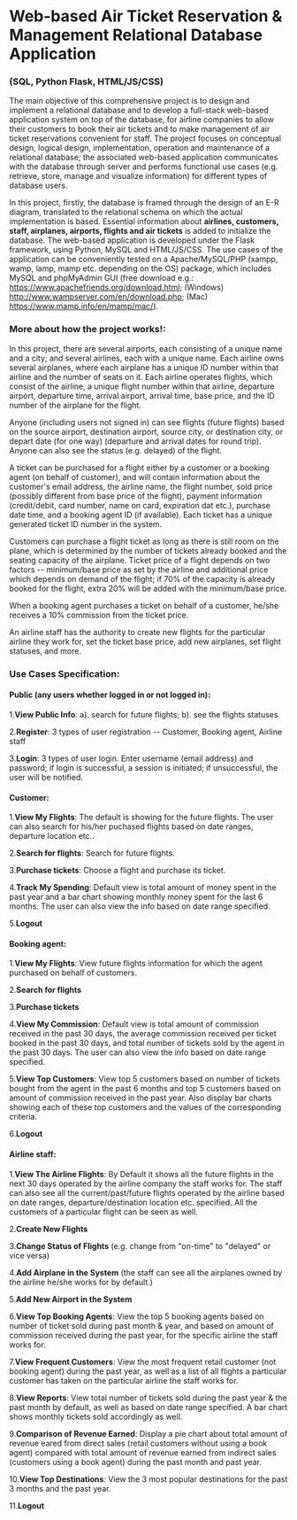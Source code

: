 # Web-based Air Ticket Reservation & Management Relational Database Application 
### (SQL, Python Flask, HTML/JS/CSS)

The main objective of this comprehensive project is to design and implement a relational database and to develop a full-stack web-based application system on top of the database, for airline companies to allow their customers to book their air tickets and to make management of air ticket reservations convenient for staff. The project focuses on conceptual design, logical design, implementation, operation and maintenance of a relational database; the associated web-based application communicates with the database through server and performs functional use cases (e.g. retrieve, store, manage and visualize information) for different types of database users.

In this project, firstly, the database is framed through the design of an E-R diagram, translated to the relational schema on which the actual implementation is based. Essential information about **airlines, customers, staff, airplanes, airports, flights and air tickets** is added to initialize the database. The web-based application is developed under the Flask framework, using Python, MySQL and HTML/JS/CSS. The use cases of the application can be conveniently tested on a Apache/MySQL/PHP (xampp, wamp, lamp, mamp etc. depending on the OS) package, which includes MySQL and phpMyAdmin GUI (free download e.g.: https://www.apachefriends.org/download.html; (Windows) http://www.wampserver.com/en/download.php; (Mac) https://www.mamp.info/en/mamp/mac/).


### More about how the project works!:

In this project, there are several airports, each consisting of a unique name and a city; and several airlines, each with a unique name. Each airline owns several airplanes, where each airplane has a unique ID number within that airline and the number of seats on it. Each airline operates flights, which consist of the airline, a unique flight number within that airline, departure airport, departure time, arrival airport, arrival time, base price, and the ID number of the airplane for the flight.

Anyone (including users not signed in) can see flights (future flights) based on the source airport, destination airport, source city, or destination city, or depart date (for one way) (departure and arrival dates for round trip). Anyone can also see the status (e.g. delayed) of the flight.

A ticket can be purchased for a flight either by a customer or a booking agent (on behalf of customer), and will contain information about the customer's email address, the airline name, the flight number, sold price (possibly different from base price of the flight), payment information (credit/debit, card number, name on card, expiration dat etc.), purchase date time, and a booking agent ID (if available). Each ticket has a unique generated ticket ID number in the system.

Customers can purchase a flight ticket as long as there is still room on the plane, which is determined by the number of tickets already booked and the seating capacity of the airplane. Ticket price of a flight depends on two factors -- minimum/base price as set by the airline and additional price which depends on demand of the flight; if 70% of the capacity is already booked for the flight, extra 20% will be added with the minimum/base price.

When a booking agent purchases a ticket on behalf of a customer, he/she receives a 10% commission from the ticket price.

An airline staff has the authority to create new flights for the particular airline they work for, set the ticket base price, add new airplanes, set flight statuses, and more.

### Use Cases Specification:

#### Public (any users whether logged in or not logged in):

1.**View Public Info**: a). search for future flights; b). see the flights statuses

2.**Register**: 3 types of user registration -- Customer, Booking agent, Airline staff

3.**Login**: 3 types of user login. Enter username (email address) and password; if login is successful, a session is initiated; if unsuccessful, the user will be notified.

#### Customer:

1.**View My Flights**: The default is showing for the future flights. The user can also search for his/her puchased flights based on date ranges, departure location etc..

2.**Search for flights**: Search for future flights.

3.**Purchase tickets**: Choose a flight and purchase its ticket.

4.**Track My Spending**: Default view is total amount of money spent in the past year and a bar chart showing monthly money spent for the last 6 months. The user can also view the info based on date range specified.

5.**Logout**

#### Booking agent:

1.**View My Flights**: View future flights information for which the agent purchased on behalf of customers.

2.**Search for flights**

3.**Purchase tickets**

4.**View My Commission**: Default view is total amount of commission received in the past 30 days, the average commission received per ticket booked in the past 30 days, and total number of tickets sold by the agent in the past 30 days. The user can also view the info based on date range specified.

5.**View Top Customers**: View top 5 customers based on number of tickets bought from the agent in the past 6 months and top 5 customers based on amount of commission received in the past year. Also display bar charts showing each of these top customers and the values of the corresponding criteria.

6.**Logout**

#### Airline staff:

1.**View The Airline Flights**: By Default it shows all the future flights in the next 30 days operated by the airline company the staff works for. The staff can also see all the current/past/future flights operated by the airline based on date ranges, departure/destination location etc. specified. All the customers of a particular flight can be seen as well.

2.**Create New Flights**

3.**Change Status of Flights** (e.g. change from "on-time" to "delayed" or vice versa)

4.**Add Airplane in the System** (the staff can see all the airplanes owned by the airline he/she works for by default.)

5.**Add New Airport in the System**

6.**View Top Booking Agents**: View the top 5 booking agents based on number of ticket sold during past month & year, and based on amount of commission received during the past year, for the specific airline the staff works for.

7.**View Frequent Customers**: View the most frequent retail customer (not booking agent) during the past year, as well as a list of all flights a particular customer has taken on the particular airline the staff works for.

8.**View Reports**: View total number of tickets sold during the past year & the past month by default, as well as based on date range specified. A bar chart shows monthly tickets sold accordingly as well.

9.**Comparison of Revenue Earned**: Display a pie chart about total amount of revenue eared from direct sales (retail customers without using a book agent) compared with total amount of revenue earned from indirect sales (customers using a book agent) during the past month and past year.

10.**View Top Destinations**: View the 3 most popular destinations for the past 3 months and the past year.

11.**Logout**



